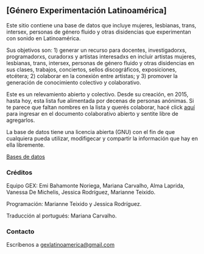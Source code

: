 ## [Género Experimentación Latinoamérica]

Este sitio contiene una base de datos que incluye mujeres, lesbianas, trans, intersex, personas de género fluido y otras disidencias que experimentan con sonido en Latinoamérica.

Sus objetivos son: 1) generar un recurso para docentes, investigadorxs, programadorxs, curadorxs y artistas interesadxs en incluir artistas mujeres, lesbianas, trans, intersex, personas de género fluido y otras disidencias en sus clases, trabajos, conciertos, sellos discográficos, exposiciones, etcétera; 2) colaborar en la conexión entre artistas; y 3) promover la generación de conocimiento colectivo y colaborativo.

Este es un relevamiento abierto y colectivo. Desde su creación, en 2015, hasta hoy, esta lista fue alimentada por decenas de personas anónimas. Si te parece que faltan nombres en la lista y querés colaborar, hacé click [aquí](https://docs.google.com/document/d/1mtdZueD4sV1sg4j4XWx-84YZrhAa7f1KGV3CMJ3phGM/edit#) para ingresar en el documento colaborativo abierto y sentite libre de agregarlos.

La base de datos tiene una licencia abierta (GNU) con el fin de que cualquiera pueda utilizar, modifigecar y compartir la información que hay en ella libremente. 

[Bases de datos](./basededatos.html)


### Créditos 

Equipo GEX: Emi Bahamonte Noriega, Mariana Carvalho, Alma Laprida, Vanessa De Michelis, Jessica Rodríguez, Marianne Teixido.

Programación: Marianne Teixido y Jessica Rodríguez.

Traducción al portugués: Mariana Carvalho.


### Contacto

Escríbenos a gexlatinoamerica@gmail.com

